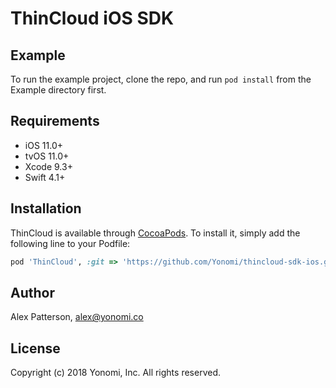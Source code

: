 # ThinCloud iOS SDK

## Example

To run the example project, clone the repo, and run `pod install` from the Example directory first.

## Requirements

- iOS 11.0+
- tvOS 11.0+
- Xcode 9.3+
- Swift 4.1+

## Installation

ThinCloud is available through [CocoaPods](http://cocoapods.org). To install
it, simply add the following line to your Podfile:

```ruby
pod 'ThinCloud', :git => 'https://github.com/Yonomi/thincloud-sdk-ios.git', :tag => '0.1.0'
```

## Author

Alex Patterson, alex@yonomi.co

## License

Copyright (c) 2018 Yonomi, Inc. All rights reserved.

